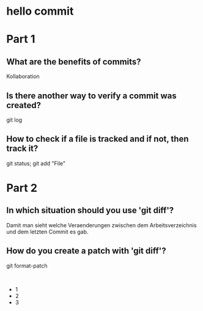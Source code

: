 # hello commit
# Part 1
##  What are the benefits of commits?
Kollaboration

##  Is there another way to verify a commit was created?
git log

##  How to check if a file is tracked and if not, then track it?
git status; git add "File"

# Part 2
## In which situation should you use 'git diff'?
Damit man sieht welche Veraenderungen zwischen dem Arbeitsverzeichnis und dem letzten Commit es gab.

## How do you create a patch with 'git diff'?
git format-patch <branch> <options>

<br>





- 1
- 2
- 3